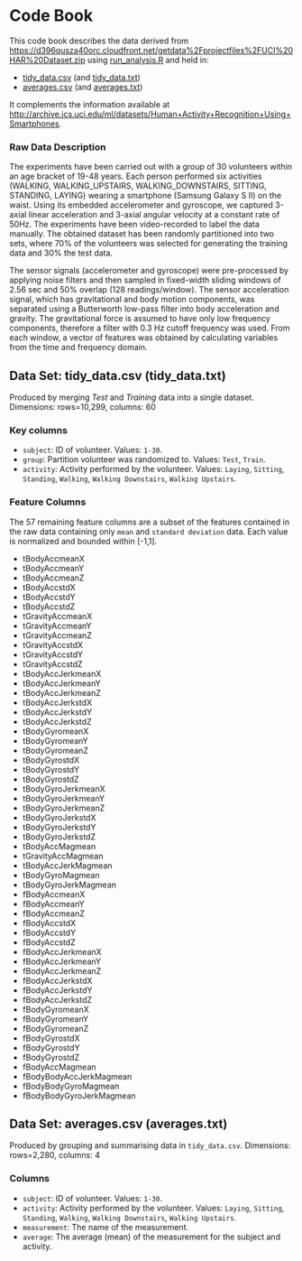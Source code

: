 # Code Book

This code book describes the data derived from https://d396qusza40orc.cloudfront.net/getdata%2Fprojectfiles%2FUCI%20HAR%20Dataset.zip using [run_analysis.R](./run_analysis.R) and held in:

 * [tidy_data.csv](./tidy_data.csv) (and [tidy_data.txt](./tidy_data.txt))
 * [averages.csv](./averages.csv) (and [averages.txt](./averages.txt))

It complements the information available at http://archive.ics.uci.edu/ml/datasets/Human+Activity+Recognition+Using+Smartphones.

### Raw Data Description

The experiments have been carried out with a group of 30 volunteers within an age bracket of 19-48 years. Each person performed six activities (WALKING, WALKING_UPSTAIRS, WALKING_DOWNSTAIRS, SITTING, STANDING, LAYING) wearing a smartphone (Samsung Galaxy S II) on the waist. Using its embedded accelerometer and gyroscope, we captured 3-axial linear acceleration and 3-axial angular velocity at a constant rate of 50Hz. The experiments have been video-recorded to label the data manually. The obtained dataset has been randomly partitioned into two sets, where 70% of the volunteers was selected for generating the training data and 30% the test data. 

The sensor signals (accelerometer and gyroscope) were pre-processed by applying noise filters and then sampled in fixed-width sliding windows of 2.56 sec and 50% overlap (128 readings/window). The sensor acceleration signal, which has gravitational and body motion components, was separated using a Butterworth low-pass filter into body acceleration and gravity. The gravitational force is assumed to have only low frequency components, therefore a filter with 0.3 Hz cutoff frequency was used. From each window, a vector of features was obtained by calculating variables from the time and frequency domain.

## Data Set: tidy_data.csv (tidy_data.txt)

Produced by merging *Test* and *Training* data into a single dataset. Dimensions: rows=10,299, columns: 60

### Key columns 

 - `subject`: ID of volunteer. Values: `1-30`.
 - `group`: Partition volunteer was randomized to.  Values: `Test`, `Train`.
 - `activity`: Activity performed by the volunteer. Values: `Laying`, `Sitting`, `Standing`, `Walking`, `Walking Downstairs`, `Walking Upstairs`.

### Feature Columns	
The 57 remaining feature columns are a subset of the features contained in the raw data containing only `mean` and `standard deviation` data. Each value is normalized and bounded within [-1,1].

 - tBodyAccmeanX
 - tBodyAccmeanY
 - tBodyAccmeanZ
 - tBodyAccstdX
 - tBodyAccstdY
 - tBodyAccstdZ
 - tGravityAccmeanX
 - tGravityAccmeanY
 - tGravityAccmeanZ
 - tGravityAccstdX
 - tGravityAccstdY
 - tGravityAccstdZ
 - tBodyAccJerkmeanX
 - tBodyAccJerkmeanY
 - tBodyAccJerkmeanZ
 - tBodyAccJerkstdX
 - tBodyAccJerkstdY
 - tBodyAccJerkstdZ
 - tBodyGyromeanX
 - tBodyGyromeanY
 - tBodyGyromeanZ
 - tBodyGyrostdX
 - tBodyGyrostdY
 - tBodyGyrostdZ
 - tBodyGyroJerkmeanX
 - tBodyGyroJerkmeanY
 - tBodyGyroJerkmeanZ
 - tBodyGyroJerkstdX
 - tBodyGyroJerkstdY
 - tBodyGyroJerkstdZ
 - tBodyAccMagmean
 - tGravityAccMagmean
 - tBodyAccJerkMagmean
 - tBodyGyroMagmean
 - tBodyGyroJerkMagmean
 - fBodyAccmeanX
 - fBodyAccmeanY
 - fBodyAccmeanZ
 - fBodyAccstdX
 - fBodyAccstdY
 - fBodyAccstdZ
 - fBodyAccJerkmeanX
 - fBodyAccJerkmeanY
 - fBodyAccJerkmeanZ
 - fBodyAccJerkstdX
 - fBodyAccJerkstdY
 - fBodyAccJerkstdZ
 - fBodyGyromeanX
 - fBodyGyromeanY
 - fBodyGyromeanZ
 - fBodyGyrostdX
 - fBodyGyrostdY
 - fBodyGyrostdZ
 - fBodyAccMagmean
 - fBodyBodyAccJerkMagmean
 - fBodyBodyGyroMagmean
 - fBodyBodyGyroJerkMagmean

 ## Data Set: averages.csv (averages.txt)

Produced by grouping and summarising data in `tidy_data.csv`. Dimensions: rows=2,280, columns: 4

### Columns 

 - `subject`: ID of volunteer. Values: `1-30`.
 - `activity`: Activity performed by the volunteer. Values: `Laying`, `Sitting`, `Standing`, `Walking`, `Walking Downstairs`, `Walking Upstairs`.
 - `measurement`: The name of the measurement.
 - `average`: The average (mean) of the measurement for the subject and activity.

